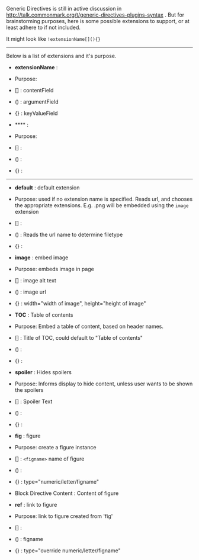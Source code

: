 Generic Directives is still in active discussion in http://talk.commonmark.org/t/generic-directives-plugins-syntax . But for brainstorming purposes, here is some possible extensions to support, or at least adhere to if not included. 

It might look like `!extensionName[](){}`

-------

Below is a list of extensions and it's purpose. 

* **extensionName** : 
 * Purpose: 
 * [] : contentField 
 * () : argumentField 
 * {} : keyValueField 

* **** : 
 * Purpose: 
 * [] :  
 * () :  
 * {} :  

-----------

* **default** : default extension
 * Purpose: used if no extension name is specified. Reads url, and chooses the appropriate extensions. E.g. .png will be embedded using the `image` extension
 * [] : 
 * () : Reads the url name to determine filetype
 * {} : 

* **image** : embed image
 * Purpose: embeds image in page
 * [] : image alt text
 * () : image url
 * {} : width="width of image", height="height of image"

* **TOC** : Table of contents
 * Purpose: Embed a table of content, based on header names.
 * [] : Title of TOC, could default to "Table of contents"
 * () : 
 * {} : 

* **spoiler** : Hides spoilers
 * Purpose: Informs display to hide content, unless user wants to be shown the spoilers
 * [] : Spoiler Text 
 * () : 
 * {} : 

* **fig** : figure
 * Purpose: create a figure instance
 * [] : `<figname>` name of figure
 * () : 
 * {} : type="numeric/letter/figname"
 * Block Directive Content : Content of figure 

* **ref** : link to figure 
 * Purpose: link to figure <figname> created from 'fig'
 * [] : 
 * () : figname
 * {} : type="override numeric/letter/figname"